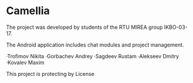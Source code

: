 # Camellia
The project was developed by students of the RTU MIREA group IKBO-03-17.

The Android application includes chat modules and project management.

·Trofimov Nikita
·Gorbachev Andrey
·Sagdeev Rustam
·Alekseev Dmitry
·Kovalev Maxim

This project is protecting by License

